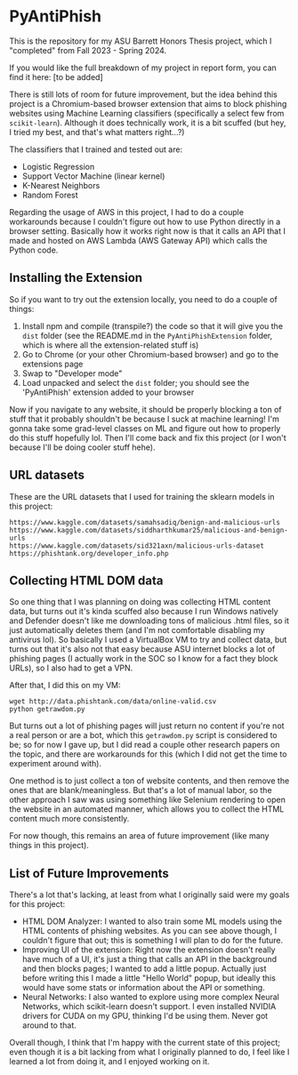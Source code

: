 # PyAntiPhish

This is the repository for my ASU Barrett Honors Thesis project, which I "completed" from Fall 2023 - Spring 2024.

If you would like the full breakdown of my project in report form, you can find it here: [to be added]

There is still lots of room for future improvement, but the idea behind this project is a Chromium-based browser extension that aims to block phishing websites using Machine Learning classifiers (specifically a select few from `scikit-learn`). Although it does technically work, it is a bit scuffed (but hey, I tried my best, and that's what matters right...?)

The classifiers that I trained and tested out are:
- Logistic Regression
- Support Vector Machine (linear kernel)
- K-Nearest Neighbors
- Random Forest

Regarding the usage of AWS in this project, I had to do a couple workarounds because I couldn't figure out how to use Python directly in a browser setting. Basically how it works right now is that it calls an API that I made and hosted on AWS Lambda (AWS Gateway API) which calls the Python code.

## Installing the Extension
So if you want to try out the extension locally, you need to do a couple of things:
1. Install npm and compile (transpile?) the code so that it will give you the `dist` folder (see the README.md in the `PyAntiPhishExtension` folder, which is where all the extension-related stuff is)  
2. Go to Chrome (or your other Chromium-based browser) and go to the extensions page
3. Swap to "Developer mode"
4. Load unpacked and select the `dist` folder; you should see the 'PyAntiPhish' extension added to your browser

Now if you navigate to any website, it should be properly blocking a ton of stuff that it probably shouldn't be because I suck at machine learning! I'm gonna take some grad-level classes on ML and figure out how to properly do this stuff hopefully lol. Then I'll come back and fix this project (or I won't because I'll be doing cooler stuff hehe).

## URL datasets
These are the URL datasets that I used for training the sklearn models in this project:
```
https://www.kaggle.com/datasets/samahsadiq/benign-and-malicious-urls
https://www.kaggle.com/datasets/siddharthkumar25/malicious-and-benign-urls
https://www.kaggle.com/datasets/sid321axn/malicious-urls-dataset
https://phishtank.org/developer_info.php
```

## Collecting HTML DOM data
So one thing that I was planning on doing was collecting HTML content data, but turns out it's kinda scuffed also because I run Windows natively and Defender doesn't like me downloading tons of malicious .html files, so it just automatically deletes them (and I'm not comfortable disabling my antivirus lol). So basically I used a VirtualBox VM to try and collect data, but turns out that it's also not that easy because ASU internet blocks a lot of phishing pages (I actually work in the SOC so I know for a fact they block URLs), so I also had to get a VPN.

After that, I did this on my VM:
```
wget http://data.phishtank.com/data/online-valid.csv
python getrawdom.py
```

But turns out a lot of phishing pages will just return no content if you're not a real person or are a bot, which this `getrawdom.py` script is considered to be; so for now I gave up, but I did read a couple other research papers on the topic, and there are workarounds for this (which I did not get the time to experiment around with).

One method is to just collect a ton of website contents, and then remove the ones that are blank/meaningless. But that's a lot of manual labor, so the other approach I saw was using something like Selenium rendering to open the website in an automated manner, which allows you to collect the HTML content much more consistently.

For now though, this remains an area of future improvement (like many things in this project).

## List of Future Improvements
There's a lot that's lacking, at least from what I originally said were my goals for this project:
- HTML DOM Analyzer: I wanted to also train some ML models using the HTML contents of phishing websites. As you can see above though, I couldn't figure that out; this is something I will plan to do for the future. 
- Improving UI of the extension: Right now the extension doesn't really have much of a UI, it's just a thing that calls an API in the background and then blocks pages; I wanted to add a little popup. Actually just before writing this I made a little "Hello World" popup, but ideally this would have some stats or information about the API or something. 
- Neural Networks: I also wanted to explore using more complex Neural Networks, which scikit-learn doesn't support. I even installed NVIDIA drivers for CUDA on my GPU, thinking I'd be using them. Never got around to that.

Overall though, I think that I'm happy with the current state of this project; even though it is a bit lacking from what I originally planned to do, I feel like I learned a lot from doing it, and I enjoyed working on it.
